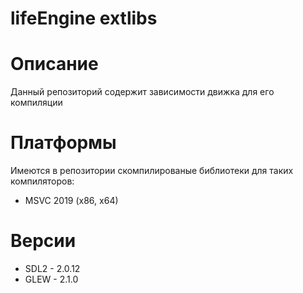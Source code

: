 # lifeEngine extlibs

# Описание
Данный репозиторий содержит зависимости движка для его компиляции

# Платформы
Имеются в репозитории скомпилированые библиотеки для таких компиляторов:
* MSVC 2019 (x86, x64)

# Версии
* SDL2 - 2.0.12
* GLEW - 2.1.0